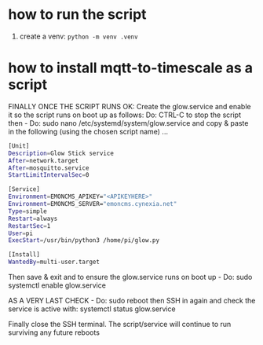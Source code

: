 # how to run the script

1. create a venv: `python -m venv .venv`


# how to install mqtt-to-timescale as a script

FINALLY ONCE THE SCRIPT RUNS OK: Create the glow.service and enable it so the script runs on boot up as follows:
Do: CTRL-C to stop the script then - Do: sudo nano /etc/systemd/system/glow.service  and copy & paste in the following (using the chosen script name) ...


```bash
[Unit]
Description=Glow Stick service
After=network.target
After=mosquitto.service
StartLimitIntervalSec=0

[Service]
Environment=EMONCMS_APIKEY="<APIKEYHERE>"
Environment=EMONCMS_SERVER="emoncms.cynexia.net"
Type=simple
Restart=always
RestartSec=1
User=pi
ExecStart=/usr/bin/python3 /home/pi/glow.py

[Install]
WantedBy=multi-user.target
```

Then save & exit and to ensure the glow.service runs on boot up - Do:  sudo systemctl enable glow.service

AS A VERY LAST CHECK - Do: sudo reboot then SSH in again and check the service is active with:  systemctl status glow.service

Finally close the SSH terminal. The script/service will continue to run surviving any future reboots
